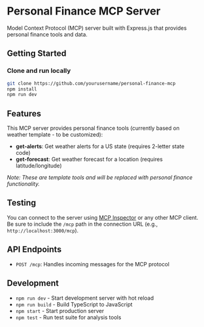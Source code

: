 # Personal Finance MCP Server

Model Context Protocol (MCP) server built with Express.js that provides personal finance tools and data.

## Getting Started

### Clone and run locally

```bash
git clone https://github.com/yourusername/personal-finance-mcp
npm install
npm run dev
```

## Features

This MCP server provides personal finance tools (currently based on weather template - to be customized):

- **get-alerts**: Get weather alerts for a US state (requires 2-letter state code)
- **get-forecast**: Get weather forecast for a location (requires latitude/longitude)

_Note: These are template tools and will be replaced with personal finance functionality._

## Testing

You can connect to the server using [MCP Inspector](https://modelcontextprotocol.io/docs/tools/inspector) or any other MCP client.
Be sure to include the `/mcp` path in the connection URL (e.g., `http://localhost:3000/mcp`).

## API Endpoints

- `POST /mcp`: Handles incoming messages for the MCP protocol

## Development

- `npm run dev` - Start development server with hot reload
- `npm run build` - Build TypeScript to JavaScript
- `npm start` - Start production server
- `npm test` - Run test suite for analysis tools
